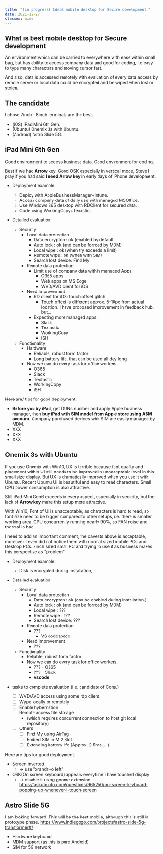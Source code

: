 ```yaml
---
title: "(in progress) Ideal mobile desktop for Secure development."
date: 2021-12-27
classes: wide
---
```


## What is best mobile desktop for Secure development

An environment which can be carried to everywhere with ease within small bag, but has ability to access company data and good for coding, i.e easy to type many characters and moving  cursor fast.

And also, data is accessed remotely with evaluation of every data access by remote server or local data could be encrypted and be wiped when lost or stolen.

## The candidate

I chose 7inch - 8inch terminals are the best.

* (iOS) iPad Mini 6th Gen.
* (Ubuntu) Onemix 3s with Ubuntu.
* (Android) Astro Slide 5G.

## iPad Mini 6th Gen

Good environment to access business data. Good environment for coding.

Best if we had **Arrow** key. Good OSK especially in vertical mode, Steve I pray if you had said **I need Arrow key** in early days of iPhone development.

* Deployment example.
  * Deploy with AppleBusinessManager+Intune.
  * Access company data of daily use with managed MSOffice.
  * Use Windows 365 desktop with RDClient for secured data.
  * Code using WorkingCopy+Texastic.

* Detailed evaluation
  * Security
    * Local data protection
      * Data encrypton    : ok (enabled by default)
      * Auto lock         : ok (and can be forrced by MDM)
      * Local wipe        : ok (when try exceeds a limit)
      * Remote wipe       : ok (when with SIM)
      * Search lost device: Find My
    * Remote data protection
      * Limit use of company data within managed Apps.
        * O365 apps
        * Web apps on MS Edge
        * WVD/AVD client for iOS
    * Need improvement
      * RD client for iOS: touch offset glitch
        * Touch offcet is different approx. 5-10px from actual location, I have proposed improvement in feedback hub, but...
      * Expecting more managed apps:
        * Slack
        * Textastic
        * WorkingCopy
        * iSH
  * Functionality
    * Hardware
      * Reliable, robust form factor
      * Long battery life, that can be used all day long
    * Now we can do every task for office workers.
      * O365
      * Slack
      * Textastic
      * WorkingCopy
      * iSH

Here are/ tips for good deployment.

* **Before you by iPad**, get DUNs number and apply Apple business manager, then **buy iPad with SIM model** **from Apple store using ABM account**. Company purchased devices with SIM are easily managed by MDM.
* XXX
* XXX
* XXX

## Onemix 3s with Ubuntu

If you use Onemix with Win10, UX is terrible because font quality and placement within UI still needs to be improved in unacceptable level in this small size display. But UX is dramatically improved when you use it with Ubuntu. Recent Ubuntu UI is beautiful and easy to read characters. Small CPU power consumption is also attractive.

Still iPad Mini Gen6 exceeds in every aspect, especially in security, but the lack of **Arrow key** make this setup more attractive.

With Win10, Font of UI is unacceptable, as characters is hard to read, so font size need to be bigger compared to other setups, i.e. there is smaller working area. CPU concurrently running nearly 90%, so FAN noise and thermal is bad.

I need to add an important comment, the caveats above is acceptable, moreover I even did not notice them with normal sized mobile PCs and Desktop PCs. 7inch sized small PC and trying to use it as business makes this perspective as "problem".

* Deployment example.
  * Disk is encrypted during installation,
* Detailed evaluation
  * Security
    * Local data protection
      * Data encrypton    : ok (can be enabled during installation.)
      * Auto lock         : ok (and can be forrced by MDM)
      * Local wipe        : ???
      * Remote wipe       : ???
      * Search lost device: ???
    * Remote data protection
      * ???
        * VS codespace
    * Need improvement
      * ???
  * Functionality
    * Reliable, robust form factor
    * Now we can do every task for office workers.
      * ??? - O365
      * ??? - Slack
      * **vscode**

* tasks to complete evaluation (i.e. candidate of Cons.)
  * [ ] WVD/AVD access using some rdp client
  * [ ] Wype locally or remotely
  * [ ] Enable hybernation
  * [ ] Remote access file storage
    * (which requires concurrent connection to host git local repository)
  * [ ] Others
    * [ ] Find My using AirTag
    * [ ] Embed SIM in M.2 Slot
    * [ ] Extending battery life (Approx. 2.5hrs ... )

Here are tips for good deployment.

* Screen inverted
  * -> use "xrandr -o left"
* OSK(On screen keyboard) appears everytime I have touched display
  * -> disable it using gnome extension <https://askubuntu.com/questions/965250/on-screen-keyboard-popping-up-whenever-i-touch-screen>

## Astro Slide 5G

I am looking forward. This will be the best mobile, although this is still in prototype phase. <https://www.indiegogo.com/projects/astro-slide-5g-transformer#/>

* Hardware keyboard
* MDM support (as this is pure Android)
* SIM for 5G network
